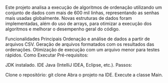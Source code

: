 Este projeto analisa a execução de algoritmos de ordenação utilizando um conjunto de dados com mais de 600 mil linhas, representando as senhas mais usadas globalmente. Novas estruturas de dados foram implementadas, além do uso de arrays, para otimizar a execução dos algoritmos e melhorar o desempenho geral do código.

Funcionalidades Principais
Ordenação e análise de dados a partir de arquivos CSV.
Geração de arquivos formatados com os resultados das ordenações.
Otimização de execução com um arquivo menor para testes rápidos.
Como Executar
Pré-requisitos:

JDK instalado.
IDE Java (IntelliJ IDEA, Eclipse, etc.).
Passos:

Clone o repositório: git clone 
Abra o projeto na IDE.
Execute a classe Main.
